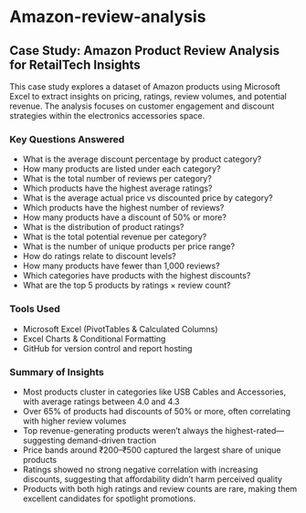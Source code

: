 # Amazon-review-analysis
## Case Study: Amazon Product Review Analysis for RetailTech Insights

This case study explores a dataset of Amazon products using Microsoft Excel to extract insights on pricing, ratings, review volumes, and potential revenue. The analysis focuses on customer engagement and discount strategies within the electronics accessories space.

### Key Questions Answered
- What is the average discount percentage by product category?
- How many products are listed under each category?
- What is the total number of reviews per category?
- Which products have the highest average ratings?
- What is the average actual price vs discounted price by category?
- Which products have the highest number of reviews?
- How many products have a discount of 50% or more?
- What is the distribution of product ratings?
- What is the total potential revenue per category?
- What is the number of unique products per price range?
- How do ratings relate to discount levels?
- How many products have fewer than 1,000 reviews?
- Which categories have products with the highest discounts?
- What are the top 5 products by ratings × review count?

### Tools Used
- Microsoft Excel (PivotTables & Calculated Columns)
- Excel Charts & Conditional Formatting
- GitHub for version control and report hosting

### Summary of Insights
- Most products cluster in categories like USB Cables and Accessories, with average ratings between 4.0 and 4.3
- Over 65% of products had discounts of 50% or more, often correlating with higher review volumes
- Top revenue-generating products weren’t always the highest-rated—suggesting demand-driven traction
- Price bands around ₹200–₹500 captured the largest share of unique products
- Ratings showed no strong negative correlation with increasing discounts, suggesting that affordability didn’t harm perceived quality
- Products with both high ratings and review counts are rare, making them excellent candidates for spotlight promotions.


